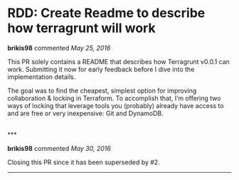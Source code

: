 # RDD: Create Readme to describe how terragrunt will work

**brikis98** commented *May 25, 2016*

This PR solely contains a README that describes how Terragrunt v0.0.1 can work. Submitting it now for early feedback before I dive into the implementation details.

The goal was to find the cheapest, simplest option for improving collaboration & locking in Terraform. To accomplish that, I’m offering two ways of locking that leverage tools you (probably) already have access to and are free or very inexpensive: Git and DynamoDB.

<br />
***


**brikis98** commented *May 30, 2016*

Closing this PR since it has been superseded by #2.

***

